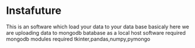# Instafuture
This is an software which load your data to your data base basicaly here we are  uploading data to mongodb batabase  as a local host
software required mongodb
modules required 
tkinter,pandas,numpy,pymongo
